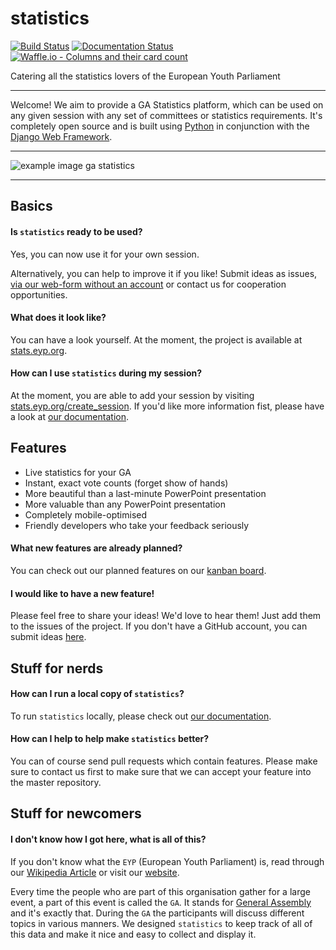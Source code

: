 # statistics 

[![Build Status](https://travis-ci.org/eyp-developers/statistics.svg?branch=master)](https://travis-ci.org/eyp-developers/statistics) [![Documentation Status](http://readthedocs.org/projects/ga-statistics/badge/?version=latest)](http://ga-statistics.readthedocs.io/en/latest/?badge=latest) [![Waffle.io - Columns and their card count](https://badge.waffle.io/eyp-developers/statistics.svg?columns=all)](https://waffle.io/eyp-developers/statistics)

Catering all the statistics lovers of the European Youth Parliament

***
Welcome! We aim to provide a GA Statistics platform, which can be used on any given session with any set of committees or statistics requirements. It's completely open source and is built using [Python](http://python.org) in conjunction with the [Django Web Framework](https://www.djangoproject.com/).

***
![example image ga statistics](http://i.imgur.com/DM6zeJS.jpg)

***
## Basics
#### Is `statistics` ready to be used?

Yes, you can now use it for your own session.

Alternatively, you can help to improve it if you like! Submit ideas as issues, [via our web-form without an account](https://gitreports.com/issue/eyp-developers/statistics) or contact us for cooperation opportunities.

#### What does it look like?

You can have a look yourself. At the moment, the project is available at [stats.eyp.org](https://stats.eyp.org).

#### How can I use `statistics` during my session?

At the moment, you are able to add your session by visiting [stats.eyp.org/create_session](https://stats.eyp.org/create_session/).
If you'd like more information fist, please have a look at [our documentation](https://ga-statistics.readthedocs.io).

## Features

* Live statistics for your GA
* Instant, exact vote counts (forget show of hands)
* More beautiful than a last-minute PowerPoint presentation
* More valuable than any PowerPoint presentation
* Completely mobile-optimised
* Friendly developers who take your feedback seriously

#### What new features are already planned?

You can check out our planned features on our [kanban board](http://waffle.io/eyp-developers/statistics).

#### I would like to have a new feature!

Please feel free to share your ideas! We'd love to hear them! Just add them to the issues of the project. If you don't have a GitHub account, you can submit ideas [here](https://gitreports.com/issue/eyp-developers/statistics).

## Stuff for nerds
#### How can I run a local copy of `statistics`?

To run `statistics` locally, please check out [our documentation](https://ga-statistics.readthedocs.io/en/latest/selfhosting/introduction.html).

#### How can I help to help make `statistics` better?
You can of course send pull requests which contain features. Please make sure to contact us first to make sure that we can accept your feature into the master repository.

## Stuff for newcomers
#### I don't know how I got here, what is all of this?

If you don't know what the `EYP` (European Youth Parliament) is, read through our [Wikipedia Article](https://en.wikipedia.org/wiki/European_Youth_Parliament) or visit our [website](http://eyp.org).

Every time the people who are part of this organisation gather for a large event, a part of this event is called the `GA`. It stands for [General Assembly](https://en.wikipedia.org/wiki/General_assembly) and it's exactly that. During the `GA` the participants will discuss different topics in various manners. We designed `statistics` to keep track of all of this data and make it nice and easy to collect and display it.

